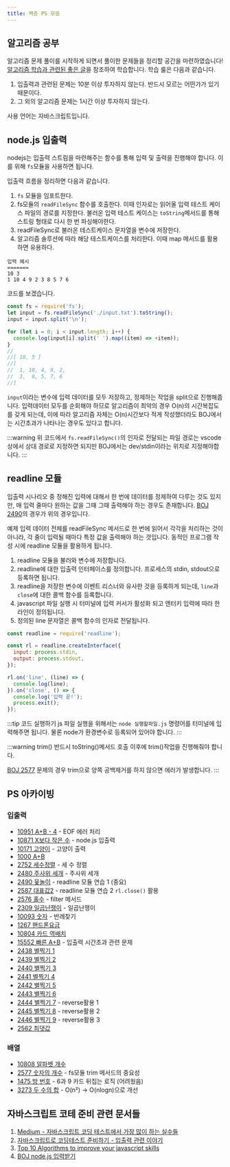 ```yaml
---
title: 백준 PS 모음
---
```


## 알고리즘 공부

알고리즘 문제 풀이를 시작하게 되면서 풀이한 문제들을 정리할 공간을 마련하였습니다! [알고리즘 학습과 관련된 좋은 글](https://plzrun.tistory.com/entry/%EC%95%8C%EA%B3%A0%EB%A6%AC%EC%A6%98-%EB%AC%B8%EC%A0%9C%ED%92%80%EC%9D%B4PS-%EC%8B%9C%EC%9E%91%ED%95%98%EA%B8%B0)을 참조하여 학습합니다. 학습 룰은 다음과 같습니다.

1. 입출력과 관련된 문제는 10분 이상 투자하지 않는다. 반드시 모르는 어떤가가 있기 때문이다.
2. 그 외의 알고리즘 문제는 1시간 이상 투자하지 않는다.

사용 언어는 자바스크립트입니다.

## node.js 입출력

nodejs는 입출력 스트림을 마련해주는 함수를 통해 입력 및 출력을 진행해야 합니다. 이를 위해 `fs`모듈을 사용하면 됩니다.

입출력 흐름을 정리하면 다음과 같습니다.

1. `fs` 모듈을 임포트한다.
2. fs모듈의 `readFileSync` 함수를 호출한다. 이때 인자로는 읽어올 입력 테스트 케이스 파일의 경로를 지정한다. 불러온 입력 테스트 케이스는 `toString`메서드를 통해 스트링 형태로 다시 한 번 파싱해야한다.
3. readFileSync로 불러온 테스트케이스 문자열을 변수에 저장한다.
4. 알고리즘 솔루션에 따라 해당 테스트케이스를 처리한다. 이때 map 메서드를 활용하면 유용하다.

```text
입력 예시
=======
10 3
1 10 4 9 2 3 8 5 7 6
```

코드를 보겠습니다.

```javascript
const fs = require('fs');
let input = fs.readFileSync('./input.txt').toString();
input = input.split('\n');

for (let i = 0; i < input.length; i++) {
  console.log(input[i].split(' ').map((item) => +item));
}
//
//[ 10, 5 ]
//[
//  1, 10, 4, 9, 2,
//  3,  8, 5, 7, 6
//]
```

`input`이라는 변수에 입력 데이터를 모두 저장하고, 정제하는 작업을 split으로 진행해줍니다. 입력데이터 모두를 순회해야 하므로 알고리즘이 최악의 경우 O(n)의 시간복잡도를 갖게 되는데, 이에 따라 알고리즘 자체는 O(n)시간보다 적게 작성했더라도 BOJ에서는 시간초과가 나타나는 경우도 있다고 합니다.

:::warning
위 코드에서 `fs.readFileSync()`의 인자로 전달되는 파일 경로는 vscode상에서 상대 경로로 지정하면 되지만 BOJ에서는 dev/stdin이라는 위치로 지정해야합니다.
:::

## readline 모듈

입출력 시나리오 중 정해진 입력에 대해서 한 번에 데이터를 정제하여 다루는 것도 있지만, 매 입력 줄마다 원하는 값을 그때 그때 출력해야 하는 경우도 존재합니다. [BOJ 2490](https://www.acmicpc.net/problem/2490)의 경우가 위의 경우입니다.

예제 입력 데이터 전체를 readFileSync 메서드로 한 번에 읽어서 각각을 처리하는 것이 아니라, 각 줄이 입력될 때마다 특정 값을 출력해야 하는 것입니다. 동적인 프로그램 작성 시에 readline 모듈을 활용하게 됩니다.

1. readline 모듈을 불러와 변수에 저장합니다.
2. readline에 대한 입출력 인터페이스를 정의합니다. 프로세스의 stdin, stdout으로 등록하면 됩니다.
3. readline을 저장한 변수에 이벤트 리스너와 유사한 것을 등록하게 되는데, `line`과 `close`에 대한 콜백 함수를 등록합니다.
4. javascript 파일 실행 시 터미널에 입력 커서가 활성화 되고 엔터키 입력에 따라 한 라인이 정의됩니다.
5. 정의된 line 문자열은 콜백 함수의 인자로 전달됩니다.

```javascript
const readline = require('readline');

const rl = readline.createInterface({
  input: process.stdin,
  output: process.stdout,
});

rl.on('line', (line) => {
  console.log(line);
}).on('close', () => {
  console.log('입력 끝!');
  process.exit();
});
```

:::tip 코드 실행하기
js 파일 실행을 위해서는 `node 실행할파일.js` 명령어를 터미널에 입력해주면 됩니다. 물론 node가 환경변수로 등록되어 있어야 합니다.
:::

:::warning trim()
반드시 toString()메서드 호출 이후에 trim()작업을 진행해줘야 합니다.

[BOJ 2577](./ps/array/2577.md) 문제의 경우 trim으로 양쪽 공백제거를 하지 않으면 에러가 발생합니다.
:::

## PS 아카이빙

### 입출력

- [10951 A+B - 4](./ps/input/10951.md) - EOF 에러 처리
- [10871 X보다 작은 수](./ps/input/10871.md) - node.js 입출력
- [10171 고양이](./ps/input/10171.md) - 고양이 출력
- [1000 A+B](./ps/input/1000.md)
- [2752 세수정렬](./ps/input/2752.md) - 세 수 정렬
- [2480 주사위 세개](./ps/input/2480.md) - 주사위 세개
- [2490 윷놀이](./ps/input/2490.md) - readline 모듈 연습 1 (중요)
- [2587 대표값2](./ps/input/2587.md) - readline 모듈 연습 2 `rl.close()` 활용
- [2576 홀수](./ps/input/2576.md) - filter 메서드
- [2309 일곱난쟁이](./ps/input/2309.md) - 일곱난쟁이
- [10093 숫자](./ps/input/10093.md) - 반례찾기
- [1267 핸드폰요금](./ps/input/1267.md)
- [10804 카드 역배치](./ps/input/10804.md)
- [15552 빠른 A+B](./ps/input/15552.md) - 입출력 시간초과 관련 문제
- [2438 별찍기 1](./ps/input/2438.md)
- [2439 별찍기 2](./ps/input/2439.md)
- [2440 별찍기 3](./ps/input/2440.md)
- [2441 별찍기 4](./ps/input/2441.md)
- [2442 별찍기 5](./ps/input/2442.md)
- [2443 별찍기 6](./ps/input/2443.md)
- [2444 별찍기 7](./ps/input/2444.md) - reverse활용 1
- [2445 별찍기 8](./ps/input/2445.md) - reverse활용 2
- [2446 별찍기 9](./ps/input/2446.md) - reverse활용 3
- [2562 최댓값](./ps/input/2562.md)

### 배열

- [10808 알파벳 개수](./ps/array/10808.md)
- [2577 숫자의 개수](./ps/array/2577.md) - fs모듈 trim 메서드의 중요성
- [1475 방 번호](./ps/array/1475.md) - 6과 9 카드 뒤집는 로직 (어려웠음)
- [3273 두 수의 합](./ps/array/3273.md) - O(n²) -> O(nlogn)으로 개선

## 자바스크립트 코테 준비 관련 문서들

1. [Medium - 자바스크립트 코딩 테스트에서 가장 많이 하는 실수들](https://medium.com/%EC%98%A4%EB%8A%98%EC%9D%98-%ED%94%84%EB%A1%9C%EA%B7%B8%EB%9E%98%EB%B0%8D/%EC%9E%90%EB%B0%94%EC%8A%A4%ED%81%AC%EB%A6%BD%ED%8A%B8-%EC%BD%94%EB%94%A9-%ED%85%8C%EC%8A%A4%ED%8A%B8%EC%97%90%EC%84%9C-%EA%B0%80%EC%9E%A5-%EB%A7%8E%EC%9D%B4%ED%95%98%EB%8A%94-%EC%8B%A4%EC%88%98%EB%93%A4-a10df2c884c)
2. [자바스크립트로 코딩테스트 준비하기 - 입출력 관련 이야기](https://velog.io/@bigsaigon333/Javascript%EB%A1%9C-%EC%BD%94%EB%94%A9%ED%85%8C%EC%8A%A4%ED%8A%B8-%EC%A4%80%EB%B9%84%ED%95%98%EA%B8%B01)
3. [Top 10 Algorithms to improve your javascript skills](https://medium.com/javascript-in-plain-english/top-10-algorithms-improve-your-javascript-skills-21507c25ff7)
4. [BOJ node.js 입력받기](https://velog.io/@exploit017/%EB%B0%B1%EC%A4%80Node.js-Node.js-%EC%9E%85%EB%A0%A5-%EB%B0%9B%EA%B8%B0)

